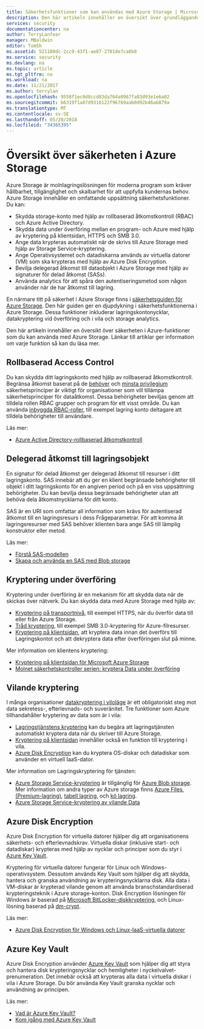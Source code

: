 ```yaml
---
title: Säkerhetsfunktioner som kan användas med Azure Storage | Microsoft Docs
description: Den här artikeln innehåller en översikt över grundläggande Azure säkerhetsfunktioner som kan användas med Azure Storage.
services: security
documentationcenter: na
author: TerryLanfear
manager: MBaldwin
editor: TomSh
ms.assetid: 521180dc-2cc9-43f1-ae87-2701de7ca6b8
ms.service: security
ms.devlang: na
ms.topic: article
ms.tgt_pltfrm: na
ms.workload: na
ms.date: 11/21/2017
ms.author: terrylan
ms.openlocfilehash: 9558f1ec0d8ccd83da764a0967fa83d93e1e6a02
ms.sourcegitcommit: b6319f1a87d9316122f96769aab0d92b46a6879a
ms.translationtype: MT
ms.contentlocale: sv-SE
ms.lasthandoff: 05/20/2018
ms.locfileid: "34365395"
---
```

# <a name="azure-storage-security-overview"></a>Översikt över säkerheten i Azure Storage
Azure Storage är molnlagringslösningen för moderna program som kräver hållbarhet, tillgänglighet och skalbarhet för att uppfylla kundernas behov. Azure Storage innehåller en omfattande uppsättning säkerhetsfunktioner. Du kan:

* Skydda storage-konto med hjälp av rollbaserad åtkomstkontroll (RBAC) och Azure Active Directory.
* Skydda data under överföring mellan en program- och Azure med hjälp av kryptering på klientsidan, HTTPS och SMB 3.0.
* Ange data krypteras automatiskt när de skrivs till Azure Storage med hjälp av Storage Service-kryptering.
* Ange Operativsystemet och datadiskarna används av virtuella datorer (VM) som ska krypteras med hjälp av Azure Disk Encryption.
* Bevilja delegerad åtkomst till dataobjekt i Azure Storage med hjälp av signaturer för delad åtkomst (SASs).
* Använda analytics för att spåra den autentiseringsmetod som någon använder när de har åtkomst till lagring.

En närmare titt på säkerhet i Azure Storage finns i [säkerhetsguiden för Azure Storage](../storage/common/storage-security-guide.md). Den här guiden ger en djupdykning i säkerhetsfunktionerna i Azure Storage. Dessa funktioner inkluderar lagringskontonycklar, datakryptering vid överföring och i vila och storage analytics.

Den här artikeln innehåller en översikt över säkerheten i Azure-funktioner som du kan använda med Azure Storage. Länkar till artiklar ger information om varje funktion så kan du läsa mer.

## <a name="role-based-access-control"></a>Rollbaserad Access Control
Du kan skydda ditt lagringskonto med hjälp av rollbaserad åtkomstkontroll. Begränsa åtkomst baserat på de [behöver](https://en.wikipedia.org/wiki/Need_to_know) och [minsta privilegium](https://en.wikipedia.org/wiki/Principle_of_least_privilege) säkerhetsprinciper är viktigt för organisationer som vill tillämpa säkerhetsprinciper för dataåtkomst. Dessa behörigheter beviljas genom att tilldela rollen RBAC grupper och program för ett visst område. Du kan använda [inbyggda RBAC-roller](../role-based-access-control/built-in-roles.md), till exempel lagring konto deltagare att tilldela behörigheter till användare.

Läs mer:

* [Azure Active Directory-rollbaserad åtkomstkontroll](../role-based-access-control/role-assignments-portal.md)

## <a name="delegated-access-to-storage-objects"></a>Delegerad åtkomst till lagringsobjekt
En signatur för delad åtkomst ger delegerad åtkomst till resurser i ditt lagringskonto. SAS innebär att du ger en klient begränsade behörigheter till objekt i ditt lagringskonto för en angiven period och på en viss uppsättning behörigheter. Du kan bevilja dessa begränsade behörigheter utan att behöva dela åtkomstnycklarna för ditt konto. 

SAS är en URI som omfattar all information som krävs för autentiserad åtkomst till en lagringsresurs i dess Frågeparametrar. För att komma åt lagringsresurser med SAS behöver klienten bara ange SAS till lämplig konstruktor eller metod.

Läs mer:

* [Förstå SAS-modellen](../storage/common/storage-dotnet-shared-access-signature-part-1.md)
* [Skapa och använda en SAS med Blob storage](../storage/blobs/storage-dotnet-shared-access-signature-part-2.md)

## <a name="encryption-in-transit"></a>Kryptering under överföring
Kryptering under överföring är en mekanism för att skydda data när de skickas över nätverk. Du kan skydda data med Azure Storage med hjälp av:

* [Kryptering på transportnivå](../storage/common/storage-security-guide.md#encryption-in-transit), till exempel HTTPS, när du överför data till eller från Azure Storage.
* [Tråd kryptering](../storage/common/storage-security-guide.md#using-encryption-during-transit-with-azure-file-shares), till exempel SMB 3.0-kryptering för Azure-filresurser.
* [Kryptering på klientsidan](../storage/common/storage-security-guide.md#using-client-side-encryption-to-secure-data-that-you-send-to-storage), att kryptera data innan det överförs till Lagringskontot och att dekryptera data efter överföringen slut på minne.

Mer information om klientens kryptering:

* [Kryptering på klientsidan för Microsoft Azure Storage](https://blogs.msdn.microsoft.com/windowsazurestorage/2015/04/28/client-side-encryption-for-microsoft-azure-storage-preview/)
* [Molnet säkerhetskontroller serien: kryptera Data under överföring](http://blogs.microsoft.com/cybertrust/2015/08/10/cloud-security-controls-series-encrypting-data-in-transit/)

## <a name="encryption-at-rest"></a>Vilande kryptering
I många organisationer [datakryptering i viloläge](https://blogs.microsoft.com/cybertrust/2015/09/10/cloud-security-controls-series-encrypting-data-at-rest/) är ett obligatoriskt steg mot data sekretess-, efterlevnads- och suveränitet. Tre funktioner som Azure tillhandahåller kryptering av data som är i vila:

* [Lagringstjänstens kryptering](../storage/common/storage-security-guide.md#encryption-at-rest) kan du begära att lagringstjänsten automatiskt kryptera data när du skriver till Azure Storage.
* [Kryptering på klientsidan](../storage/common/storage-security-guide.md#client-side-encryption) innehåller också en funktion till kryptering i vila.
* [Azure Disk Encryption](../storage/common/storage-security-guide.md#using-azure-disk-encryption-to-encrypt-disks-used-by-your-virtual-machines) kan du kryptera OS-diskar och datadiskar som använder en virtuell IaaS-dator.

Mer information om Lagringskryptering för tjänsten:

* [Azure Storage Service-kryptering](https://azure.microsoft.com/services/storage/) är tillgänglig för [Azure Blob storage](https://azure.microsoft.com/services/storage/blobs/). Mer information om andra typer av Azure storage finns [Azure Files](https://azure.microsoft.com/services/storage/files/), [(Premium-lagring)](https://azure.microsoft.com/services/storage/premium-storage/), [tabell lagring](https://azure.microsoft.com/services/storage/tables/), och [kö lagring](https://azure.microsoft.com/services/storage/queues/).
* [Azure Storage Service-kryptering av vilande Data](../storage/common/storage-service-encryption.md)

## <a name="azure-disk-encryption"></a>Azure Disk Encryption
Azure Disk Encryption för virtuella datorer hjälper dig att organisationens säkerhets- och efterlevnadskrav. Virtuella diskar (inklusive start- och datadiskar) krypteras med hjälp av nycklar och principer som du styr i [Azure Key Vault](https://azure.microsoft.com/services/key-vault/).

Kryptering för virtuella datorer fungerar för Linux och Windows-operativsystem. Dessutom används Key Vault som hjälper dig att skydda, hantera och granska användning av krypteringsnycklarna disk. Alla data i VM-diskar är krypterad vilande genom att använda branschstandardiserad krypteringsteknik i Azure storage-konton. Disk Encryption lösningen för Windows är baserad på [Microsoft BitLocker-diskkryptering](https://technet.microsoft.com/library/cc732774.aspx), och Linux-lösning baserad på [dm-crypt](https://en.wikipedia.org/wiki/Dm-crypt).

Läs mer:

* [Azure Disk Encryption för Windows och Linux-IaaS-virtuella datorer](https://gallery.technet.microsoft.com/Azure-Disk-Encryption-for-a0018eb0)

## <a name="azure-key-vault"></a>Azure Key Vault
Azure Disk Encryption använder [Azure Key Vault](https://azure.microsoft.com/services/key-vault/) som hjälper dig att styra och hantera disk krypteringsnycklar och hemligheter i nyckelvalvet-prenumeration. Det innebär också att krypteras alla data i virtuella diskar i vila i Azure Storage. Du bör använda Key Vault granska nycklar och användning av principen.

Läs mer:

* [Vad är Azure Key Vault?](../key-vault/key-vault-whatis.md)
* [Kom igång med Azure Key Vault](../key-vault/key-vault-get-started.md)
